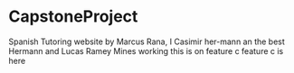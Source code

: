 # CapstoneProject
Spanish Tutoring website by Marcus Rana, I Casimir her-mann an the best  Hermann and Lucas Ramey
Mines working
this is on feature c
feature c is here